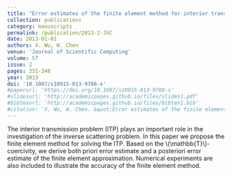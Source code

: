 ```yaml
---
title: "Error estimates of the finite element method for interior transmission problems"
collection: publications
category: manuscripts
permalink: /publication/2013-2-JSC
date: 2013-01-01
authors: X. Wu, W. Chen
venue: 'Journal of Scientific Computing'
volume: 57
issue: 2
pages: 331-348
year: 2013
doi: '10.1007/s10915-013-9708-x'
#paperurl: 'https://doi.org/10.1007/s10915-013-9708-x'
#slidesurl: 'http://academicpages.github.io/files/slides1.pdf'
#bibtexurl: 'http://academicpages.github.io/files/bibtex1.bib'
#citation: 'X. Wu, W. Chen. &quot;Error estimates of the finite element method for interior transmission problems.&quot; <i>Journal of Scientific Computing</i>. 57(2), 331-348, 2013. https://doi.org/10.1007/s10915-013-9708-x'
---
```


The interior transmission problem (ITP) plays an important role in the investigation of the inverse scattering problem. In this paper we propose the finite element method for solving the ITP. Based on the \\(\mathbb{T}\\)-coercivity, we derive both priori error estimate and a posteriori error estimate of the finite element approximation. Numerical experiments are also included to illustrate the accuracy of the finite element method.
